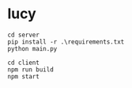 # lucy

```
cd server
pip install -r .\requirements.txt
python main.py
```

```
cd client
npm run build
npm start
```